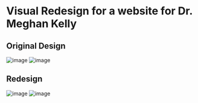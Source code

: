 # Visual Redesign for a website for Dr. Meghan Kelly

## Original Design
![image](https://github.com/anjoesnambadan/drmeg-website/assets/108078934/64e70338-7761-44ba-a98f-920556f157d9)
![image](https://github.com/anjoesnambadan/drmeg-website/assets/108078934/d4b3f981-26e2-4984-b604-3b65c6da1849)

## Redesign
![image](https://github.com/anjoesnambadan/drmeg-website/assets/108078934/ab76a321-9cfd-4871-9ada-667b764c4ab5)
![image](https://github.com/anjoesnambadan/drmeg-website/assets/108078934/e29b8bf3-9cba-4dfe-9cf0-ef9a29d9ac47)
